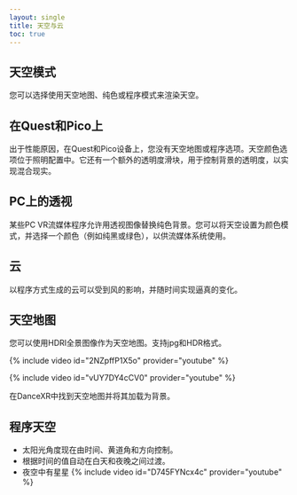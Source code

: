 ```yaml
---
layout: single
title: 天空与云
toc: true
---
```


## 天空模式
您可以选择使用天空地图、纯色或程序模式来渲染天空。

## 在Quest和Pico上
出于性能原因，在Quest和Pico设备上，您没有天空地图或程序选项。天空颜色选项位于照明配置中。它还有一个额外的透明度滑块，用于控制背景的透明度，以实现混合现实。

## PC上的透视
某些PC VR流媒体程序允许用透视图像替换纯色背景。您可以将天空设置为颜色模式，并选择一个颜色（例如纯黑或绿色），以供流媒体系统使用。

## 云
以程序方式生成的云可以受到风的影响，并随时间实现逼真的变化。

## 天空地图
您可以使用HDRI全景图像作为天空地图。支持jpg和HDR格式。

{% include video id="2NZpffP1X5o" provider="youtube" %}

{% include video id="vUY7DY4cCV0" provider="youtube" %}

在DanceXR中找到天空地图并将其加载为背景。

## 程序天空
* 太阳光角度现在由时间、黄道角和方向控制。
* 根据时间的值自动在白天和夜晚之间过渡。
* 夜空中有星星
{% include video id="D745FYNcx4c" provider="youtube" %}